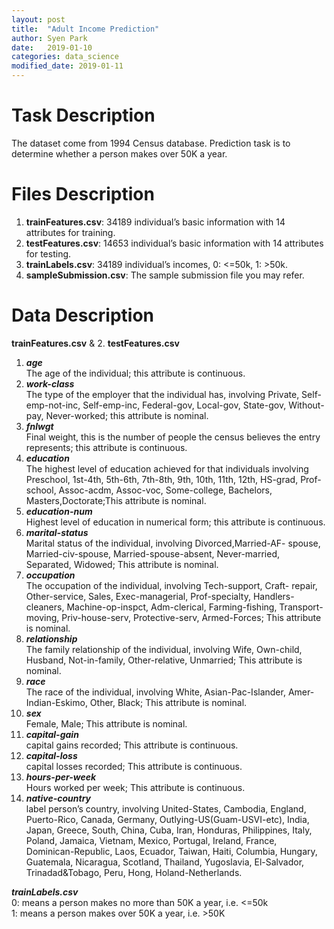 ```yaml
---
layout: post
title:  "Adult Income Prediction"
author: Syen Park
date:   2019-01-10
categories: data_science
modified_date: 2019-01-11
---
```


# Task Description
The dataset come from 1994 Census database. Prediction task is to determine whether a person makes over 50K a year.

# Files Description
1. **trainFeatures.csv**: 34189 individual’s basic information with 14 attributes for training.
2. **testFeatures.csv**: 14653 individual’s basic information with 14 attributes for testing.
3. **trainLabels.csv**: 34189 individual’s incomes, 0: <=50k, 1: >50k.  
4. **sampleSubmission.csv**: The sample submission file you may refer.  

# Data Description
**trainFeatures.csv** & 2. **testFeatures.csv**  
1. _**age**_  
The age of the individual; this attribute is continuous.  
2. _**work-class**_  
The type of the employer that the individual has, involving Private, Self-emp-not-inc, Self-emp-inc, Federal-gov, Local-gov, State-gov, Without-pay, Never-worked; this attribute is nominal.  
3. _**fnlwgt**_  
Final weight, this is the number of people the census believes the entry represents; this attribute is continuous.  
4. _**education**_  
The highest level of education achieved for that individuals involving Preschool, 1st-4th, 5th-6th, 7th-8th, 9th, 10th, 11th, 12th, HS-grad, Prof-school, Assoc-acdm, Assoc-voc, Some-college, Bachelors, Masters,Doctorate;This attribute is nominal.  
5. _**education-num**_  
Highest level of education in numerical form; this attribute is continuous.  
6. _**marital-status**_  
Marital status of the individual, involving Divorced,Married-AF- spouse, Married-civ-spouse, Married-spouse-absent, Never-married, Separated, Widowed; This attribute is nominal.  
7. _**occupation**_  
The occupation of the individual, involving Tech-support, Craft- repair, Other-service, Sales, Exec-managerial, Prof-specialty, Handlers- cleaners, Machine-op-inspct, Adm-clerical, Farming-fishing, Transport-moving, Priv-house-serv, Protective-serv, Armed-Forces; This attribute is nominal.  
8. _**relationship**_  
The family relationship of the individual, involving Wife, Own-child, Husband, Not-in-family, Other-relative, Unmarried; This attribute is nominal.   
9. _**race**_  
The race of the individual, involving White, Asian-Pac-Islander, Amer- Indian-Eskimo, Other, Black; This attribute is nominal.  
10. _**sex**_  
Female, Male; This attribute is nominal.  
11. _**capital-gain**_  
capital gains recorded; This attribute is continuous.  
12. _**capital-loss**_  
capital losses recorded; This attribute is continuous.  
13. _**hours-per-week**_   
Hours worked per week; This attribute is continuous.  
14. _**native-country**_  
label person’s country, involving United-States, Cambodia, England, Puerto-Rico, Canada, Germany, Outlying-US(Guam-USVI-etc), India, Japan, Greece, South, China, Cuba, Iran, Honduras, Philippines, Italy, Poland, Jamaica, Vietnam, Mexico, Portugal, Ireland, France, Dominican-Republic, Laos, Ecuador, Taiwan, Haiti, Columbia, Hungary, Guatemala, Nicaragua, Scotland, Thailand, Yugoslavia, El-Salvador, Trinadad&Tobago, Peru, Hong, Holand-Netherlands.

_**trainLabels.csv**_  
0: means a person makes no more than 50K a year, i.e. <=50k  
1: means a person makes over 50K a year, i.e. >50K
